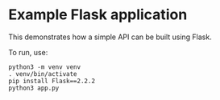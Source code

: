 # Example Flask application
This demonstrates how a simple API can be built using Flask.

To run, use:

```
python3 -m venv venv
. venv/bin/activate
pip install Flask==2.2.2
python3 app.py
```
